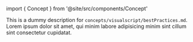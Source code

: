 import { Concept } from '@site/src/components/Concept'

<Concept
  title    = "bestPractices"
  kind     = "Advanced"
  category = "Visualscript"
  block    = {true}>
This is a dummy description for `concepts/visualscript/bestPractices.md`.
Lorem ipsum dolor sit amet, qui minim labore adipisicing minim sint cillum sint consectetur cupidatat.
</Concept>


